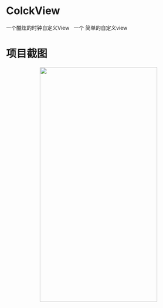 # ColckView
一个酷炫的时钟自定义View
 
一个 简单的自定义view

# 项目截图
<div align=center><img width="320" height="640" src="ColckView/screenshot/Screenshot_2017-07-12-09-47-26.png"/></div>
